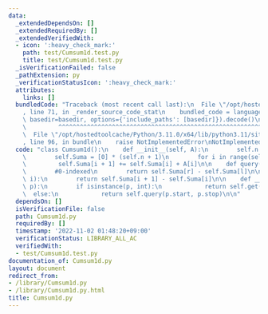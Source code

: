 ```yaml
---
data:
  _extendedDependsOn: []
  _extendedRequiredBy: []
  _extendedVerifiedWith:
  - icon: ':heavy_check_mark:'
    path: test/Cumsum1d.test.py
    title: test/Cumsum1d.test.py
  _isVerificationFailed: false
  _pathExtension: py
  _verificationStatusIcon: ':heavy_check_mark:'
  attributes:
    links: []
  bundledCode: "Traceback (most recent call last):\n  File \"/opt/hostedtoolcache/Python/3.11.0/x64/lib/python3.11/site-packages/onlinejudge_verify/documentation/build.py\"\
    , line 71, in _render_source_code_stat\n    bundled_code = language.bundle(stat.path,\
    \ basedir=basedir, options={'include_paths': [basedir]}).decode()\n          \
    \         ^^^^^^^^^^^^^^^^^^^^^^^^^^^^^^^^^^^^^^^^^^^^^^^^^^^^^^^^^^^^^^^^^^^^^^^^^^^^^^^^^\n\
    \  File \"/opt/hostedtoolcache/Python/3.11.0/x64/lib/python3.11/site-packages/onlinejudge_verify/languages/python.py\"\
    , line 96, in bundle\n    raise NotImplementedError\nNotImplementedError\n"
  code: "class Cumsum1d():\n    def __init__(self, A):\n        self.n = len(A)\n\
    \        self.Suma = [0] * (self.n + 1)\n        for i in range(self.n):\n   \
    \         self.Suma[i + 1] += self.Suma[i] + A[i]\n\n    def query(self, l, r):\n\
    \        #0-indexed\n        return self.Suma[r] - self.Suma[l]\n\n    def get(self,\
    \ i):\n        return self.Suma[i + 1] - self.Suma[i]\n\n    def __getitem__(self,\
    \ p):\n        if isinstance(p, int):\n            return self.get(p)\n      \
    \  else:\n            return self.query(p.start, p.stop)\n\n"
  dependsOn: []
  isVerificationFile: false
  path: Cumsum1d.py
  requiredBy: []
  timestamp: '2022-11-02 01:48:20+09:00'
  verificationStatus: LIBRARY_ALL_AC
  verifiedWith:
  - test/Cumsum1d.test.py
documentation_of: Cumsum1d.py
layout: document
redirect_from:
- /library/Cumsum1d.py
- /library/Cumsum1d.py.html
title: Cumsum1d.py
---
```

